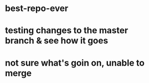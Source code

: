 # best-repo-ever

# testing changes to the master branch & see how it goes
# not sure what's goin on, unable to merge
